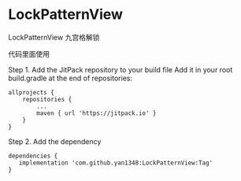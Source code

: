 # LockPatternView
LockPatternView 九宫格解锁


代码里面使用


Step 1. Add the JitPack repository to your build file
Add it in your root build.gradle at the end of repositories:

	allprojects {
		repositories {
			...
			maven { url 'https://jitpack.io' }
		}
	}
Step 2. Add the dependency

	dependencies {
	   implementation 'com.github.yan1348:LockPatternView:Tag'
	}
